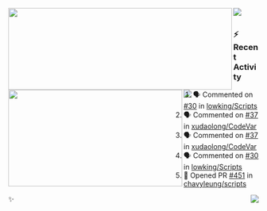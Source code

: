 <p>
  <p>
  <img align="left" width="450" height="165" src="https://github-readme-stats-git-masterrstaa-rickstaa.vercel.app/api?username=lowking&bg_color=0D1116&theme=synthwave&show_icons=true&hide_border=true&line_height=20&title_color=4E7C65&icon_color=555&show_owner=true&text_color=777&count_private=true"/>
  </p>
  <p>
  <img align="left" width="350" height="195" src="https://github-readme-stats-git-masterrstaa-rickstaa.vercel.app/api/top-langs/?layout=compact&username=lowking&bg_color=0D1116&theme=synthwave&show_icons=true&hide_border=true&line_height=20&title_color=4E7C65&icon_color=555&show_owner=true&text_color=777&hide&langs_count=4"/>
  </p>
  <p>
    <a align="left" href="https://t.me/Violettoy_bot"><img src="https://img.shields.io/badge/Telegram-%2352A4DB.svg?&style=social&logo=telegram&logoColor=white" /></a>&nbsp;&nbsp;
<!--     <img align="left" src="https://github.com/lowking/lowking/workflows/Waka%20Readme/badge.svg" />&nbsp;&nbsp; -->
    <img align="left" src="https://github.com/lowking/lowking/workflows/Activity%20Readme/badge.svg" />
  </p>
</p>

### :zap: Recent Activity

<!--START_SECTION:activity-->
1. 🗣 Commented on [#30](https://github.com/lowking/Scripts/issues/30#issuecomment-1732155083) in [lowking/Scripts](https://github.com/lowking/Scripts)
2. 🗣 Commented on [#37](https://github.com/xudaolong/CodeVar/pull/37#issuecomment-1725407980) in [xudaolong/CodeVar](https://github.com/xudaolong/CodeVar)
3. 🗣 Commented on [#37](https://github.com/xudaolong/CodeVar/pull/37#issuecomment-1689667139) in [xudaolong/CodeVar](https://github.com/xudaolong/CodeVar)
4. 🗣 Commented on [#30](https://github.com/lowking/Scripts/issues/30#issuecomment-1679108513) in [lowking/Scripts](https://github.com/lowking/Scripts)
5. 💪 Opened PR [#451](https://github.com/chavyleung/scripts/pull/451) in [chavyleung/scripts](https://github.com/chavyleung/scripts)
<!--END_SECTION:activity-->

✨<img align="right" src="http://profile-counter.glitch.me/lowking/count.svg"/>
